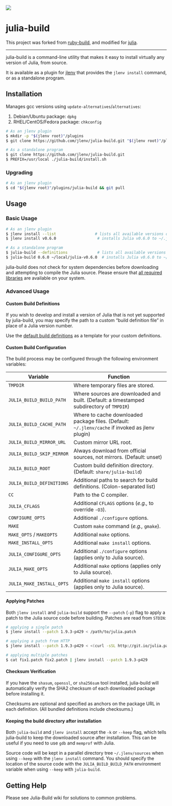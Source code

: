![](https://travis-ci.org/jlenv/julia-build.svg?branch=master)

# julia-build

This project was forked from [ruby-build](https://github.com/rbenv/ruby-build), and modified for [julia](https://github.com/JuliaLang/julia).

---

julia-build is a command-line utility that makes it easy to install virtually any
version of Julia, from source.

It is available as a plugin for [jlenv](https://github.com/jlenv/julia-build) that
provides the `jlenv install` command, or as a standalone program.

## Installation

Manages gcc versions using `update-alternatives`/`alternatives`:

1. Debian/Ubuntu package: `dpkg`
1. RHEL/CentOS/Fedora package: `chkconfig`

```sh
# As an jlenv plugin
$ mkdir -p "$(jlenv root)"/plugins
$ git clone https://github.com/jlenv/julia-build.git "$(jlenv root)"/plugins/julia-build

# As a standalone program
$ git clone https://github.com/jlenv/julia-build.git
$ PREFIX=/usr/local ./julia-build/install.sh
```

### Upgrading

```sh
# As an jlenv plugin
$ cd "$(jlenv root)"/plugins/julia-build && git pull
```

## Usage

### Basic Usage

```sh
# As an jlenv plugin
$ jlenv install --list                 # lists all available versions of Julia
$ jlenv install v0.6.0                  # installs Julia v0.6.0 to ~/.jlenv/versions

# As a standalone program
$ julia-build --definitions             # lists all available versions of Julia
$ julia-build 0.6.0 ~/local/julia-v0.6.0  # installs Julia v0.6.0 to ~/local/julia-0.6.0
```

julia-build does not check for system dependencies before downloading and
attempting to compile the Julia source. Please ensure that [all required
libraries](https://github.com/JuliaLang/julia#required-build-tools-and-external-libraries) are available on your system.

### Advanced Usage

#### Custom Build Definitions

If you wish to develop and install a version of Julia that is not yet supported
by julia-build, you may specify the path to a custom “build definition file” in
place of a Julia version number.

Use the [default build definitions][definitions] as a template for your custom
definitions.

#### Custom Build Configuration

The build process may be configured through the following environment variables:

| Variable                 | Function                                                                                         |
| ------------------------ | ------------------------------------------------------------------------------------------------ |
| `TMPDIR`                 | Where temporary files are stored.                                                                |
| `JULIA_BUILD_BUILD_PATH`  | Where sources are downloaded and built. (Default: a timestamped subdirectory of `TMPDIR`)        |
| `JULIA_BUILD_CACHE_PATH`  | Where to cache downloaded package files. (Default: `~/.jlenv/cache` if invoked as jlenv plugin)  |
| `JULIA_BUILD_MIRROR_URL`  | Custom mirror URL root.                                                                          |
| `JULIA_BUILD_SKIP_MIRROR` | Always download from official sources, not mirrors. (Default: unset)                             |
| `JULIA_BUILD_ROOT`        | Custom build definition directory. (Default: `share/julia-build`)                                 |
| `JULIA_BUILD_DEFINITIONS` | Additional paths to search for build definitions. (Colon-separated list)                         |
| `CC`                     | Path to the C compiler.                                                                          |
| `JULIA_CFLAGS`            | Additional `CFLAGS` options (_e.g.,_ to override `-O3`).                                         |
| `CONFIGURE_OPTS`         | Additional `./configure` options.                                                                |
| `MAKE`                   | Custom `make` command (_e.g.,_ `gmake`).                                                         |
| `MAKE_OPTS` / `MAKEOPTS` | Additional `make` options.                                                                       |
| `MAKE_INSTALL_OPTS`      | Additional `make install` options.                                                               |
| `JULIA_CONFIGURE_OPTS`    | Additional `./configure` options (applies only to Julia source).                                 |
| `JULIA_MAKE_OPTS`         | Additional `make` options (applies only to Julia source).                                        |
| `JULIA_MAKE_INSTALL_OPTS` | Additional `make install` options (applies only to Julia source).                                |

#### Applying Patches

Both `jlenv install` and `julia-build` support the `--patch` (`-p`) flag to apply
a patch to the Julia source code before building. Patches are
read from `STDIN`:

```sh
# applying a single patch
$ jlenv install --patch 1.9.3-p429 < /path/to/julia.patch

# applying a patch from HTTP
$ jlenv install --patch 1.9.3-p429 < <(curl -sSL http://git.io/julia.patch)

# applying multiple patches
$ cat fix1.patch fix2.patch | jlenv install --patch 1.9.3-p429
```

#### Checksum Verification

If you have the `shasum`, `openssl`, or `sha256sum` tool installed, julia-build will
automatically verify the SHA2 checksum of each downloaded package before
installing it.

Checksums are optional and specified as anchors on the package URL in each
definition. (All bundled definitions include checksums.)

#### Keeping the build directory after installation

Both `julia-build` and `jlenv install` accept the `-k` or `--keep` flag, which
tells julia-build to keep the downloaded source after installation. This can be
useful if you need to use `gdb` and `memprof` with Julia.

Source code will be kept in a parallel directory tree `~/.jlenv/sources` when
using `--keep` with the `jlenv install` command. You should specify the
location of the source code with the `JULIA_BUILD_BUILD_PATH` environment
variable when using `--keep` with `julia-build`.

## Getting Help

Please see Julia-Build wiki for solutions to common problems.

  [jlenv]: https://github.com/jlenv/jlenv
  [definitions]: https://github.com/jlenv/julia-build/tree/master/share/julia-build
  [wiki]: https://github.com/jlenv/julia-build/wiki
